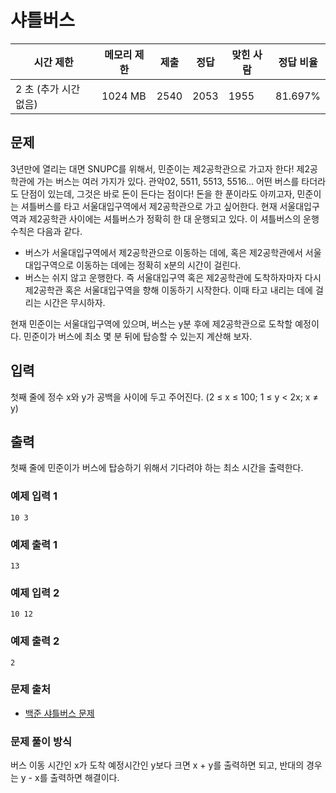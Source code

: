 # 샤틀버스
 
|시간 제한  |	메모리 제한 |	제출    |	정답    |	맞힌 사람   |	정답 비율|
|-------|-----------|-------|------|------|---------|
|2 초 (추가 시간 없음)	|1024 MB	|2540	|2053	|1955	|81.697%|

## 문제

3년만에 열리는 대면 SNUPC를 위해서, 민준이는 제2공학관으로 가고자 한다!
제2공학관에 가는 버스는 여러 가지가 있다. 관악02, 5511, 5513, 5516... 어떤 버스를 타더라도 단점이 있는데, 그것은 바로 돈이 든다는 점이다! 돈을 한 푼이라도 아끼고자, 민준이는 셔틀버스를 타고 서울대입구역에서 제2공학관으로 가고 싶어한다.
현재 서울대입구역과 제2공학관 사이에는 셔틀버스가 정확히 한 대 운행되고 있다. 이 셔틀버스의 운행 수칙은 다음과 같다.

- 버스가 서울대입구역에서 제2공학관으로 이동하는 데에, 혹은 제2공학관에서 서울대입구역으로 이동하는 데에는 정확히 x분의 시간이 걸린다.
- 버스는 쉬지 않고 운행한다. 즉 서울대입구역 혹은 제2공학관에 도착하자마자 다시 제2공학관 혹은 서울대입구역을 향해 이동하기 시작한다. 이때 타고 내리는 데에 걸리는 시간은 무시하자.

현재 민준이는 서울대입구역에 있으며, 버스는 y분 후에 제2공학관으로 도착할 예정이다. 민준이가 버스에 최소 몇 분 뒤에 탑승할 수 있는지 계산해 보자.

## 입력

첫째 줄에 정수 x와 y가 공백을 사이에 두고 주어진다. (2 ≤ x ≤ 100; 1 ≤ y < 2x; x ≠ y)

## 출력

첫째 줄에 민준이가 버스에 탑승하기 위해서 기다려야 하는 최소 시간을 출력한다.

### 예제 입력 1 

```
10 3
```

### 예제 출력 1 

```
13
```

### 예제 입력 2 

```
10 12
```

### 예제 출력 2 

```
2
```

### 문제 출처

- [백준 샤틀버스 문제](https://www.acmicpc.net/problem/25625)

### 문제 풀이 방식

버스 이동 시간인 x가 도착 예정시간인 y보다 크면 x + y를 출력하면 되고, 반대의 경우는 y - x를 출력하면 해결이다.
